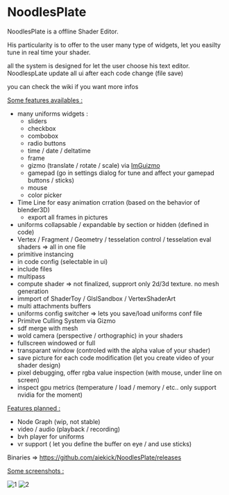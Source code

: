# NoodlesPlate

NoodlesPlate is a offline Shader Editor. 

His particularity is to offer to the user many type of widgets, let you easilty tune in real time your shader.

all the system is designed for let the user choose his text editor. NoodlespLate update all ui after each code change (file save)

you can check the wiki if you want more infos

<ins>Some features availables :</ins>
* many uniforms widgets :
  * sliders
  * checkbox
  * combobox
  * radio buttons
  * time / date / deltatime
  * frame
  * gizmo (translate / rotate / scale) via [ImGuizmo](https://github.com/CedricGuillemet/ImGuizmo)
  * gamepad (go in settings dialog for tune and affect your gamepad buttons / sticks)
  * mouse
  * color picker
* Time Line for easy animation crration (based on the behavior of blender3D)
  * export all frames in pictures
* uniforms collapsable / expandable by section or hidden (defined in code)
* Vertex / Fragment / Geometry / tesselation control / tesselation eval shaders => all in one file
* primitive instancing
* in code config (selectable in ui)
* include files
* multipass
* compute shader => not finalized, supprort only 2d/3d texture. no mesh generation
* immport of ShaderToy / GlslSandbox / VertexShaderArt
* multi attachments buffers
* uniforms config switcher => lets you save/load uniforms conf file
* Primitve Culling System via Gizmo
* sdf merge with mesh
* wold camera (perspective / orthographic) in your shaders
* fullscreen windowed or full
* transparant window (controled with the alpha value of your shader)
* save picture for each code modification (let you create video of your shader design)
* pixel debugging, offer rgba value inspection (with mouse, under line on screen)
* inspect gpu metrics (temperature / load / memory / etc.. only support nvidia for the moment)

<ins>Features planned :</ins>
* Node Graph (wip, not stable)
* video / audio (playback / recording)
* bvh player for uniforms
* vr support ( let you define the buffer on eye / and use sticks)

Binaries => https://github.com/aiekick/NoodlesPlate/releases

<ins>Some screenshots :</ins>

![1](NoodlesPlate_MSVC_x64_Release_2019-07-14_05-54-36.png)
![2](NoodlesPlate_MSVC_x64_Release_2019-07-14_05-55-13.png)
